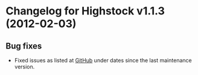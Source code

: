 # Changelog for Highstock v1.1.3 (2012-02-03)
        

## Bug fixes
- Fixed issues as listed at [GitHub](https://github.com/highcharts/highcharts/commits/master) under dates since the last maintenance version.